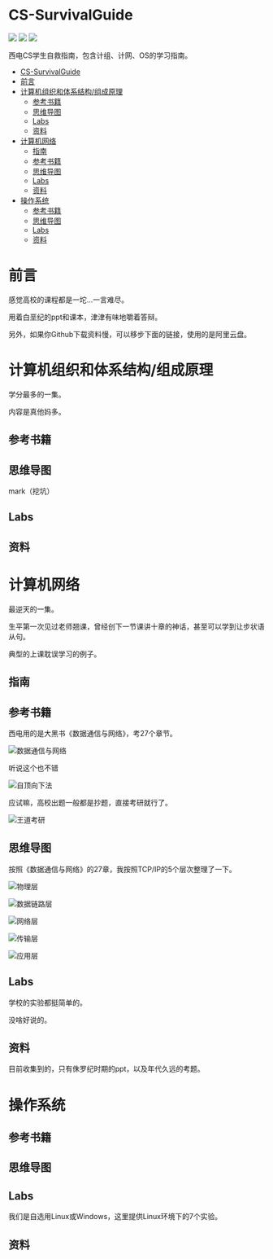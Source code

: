 # CS-SurvivalGuide
![](https://img.shields.io/github/repo-size/Iamnotphage/CS-SurvivalGuide) ![](https://img.shields.io/badge/license-CC%20BY--NC--SA%204.0-blue) ![](https://img.shields.io/github/stars/Iamnotphage/CS-SurvivalGuide?style=social)

西电CS学生自救指南，包含计组、计网、OS的学习指南。

- [CS-SurvivalGuide](#cs-survivalguide)
- [前言](#前言)
- [计算机组织和体系结构/组成原理](#计算机组织和体系结构组成原理)
  - [参考书籍](#参考书籍)
  - [思维导图](#思维导图)
  - [Labs](#labs)
  - [资料](#资料)
- [计算机网络](#计算机网络)
  - [指南](#指南)
  - [参考书籍](#参考书籍-1)
  - [思维导图](#思维导图-1)
  - [Labs](#labs-1)
  - [资料](#资料-1)
- [操作系统](#操作系统)
  - [参考书籍](#参考书籍-2)
  - [思维导图](#思维导图-2)
  - [Labs](#labs-2)
  - [资料](#资料-2)

# 前言
感觉高校的课程都是一坨...一言难尽。

用着白垩纪的ppt和课本，津津有味地嚼着答辩。

另外，如果你Github下载资料慢，可以移步下面的链接，使用的是阿里云盘。


# 计算机组织和体系结构/组成原理
学分最多的一集。

内容是真他妈多。


## 参考书籍

## 思维导图
mark（挖坑）

## Labs

## 资料

# 计算机网络
最逆天的一集。

生平第一次见过老师翘课，曾经创下一节课讲十章的神话，甚至可以学到让步状语从句。

典型的上课耽误学习的例子。

## 指南

## 参考书籍
西电用的是大黑书《数据通信与网络》，考27个章节。

![数据通信与网络](images/network-book1.jpg)

听说这个也不错

![自顶向下法](images/network-book2.jpg)

应试嘛，高校出题一般都是抄题，直接考研就行了。

![王道考研](images/network-book3.jpg)

## 思维导图
按照《数据通信与网络》的27章，我按照TCP/IP的5个层次整理了一下。

![物理层](images/nw-mindmap2.png)

![数据链路层](images/nw-mindmap3.png)

![网络层](images/nw-mindmap4.png)

![传输层](images/nw-mindmap5.png)

![应用层](images/nw-mindmap6.png)


## Labs
学校的实验都挺简单的。

没啥好说的。

## 资料
目前收集到的，只有侏罗纪时期的ppt，以及年代久远的考题。

# 操作系统

## 参考书籍

## 思维导图

## Labs
我们是自选用Linux或Windows，这里提供Linux环境下的7个实验。


## 资料
